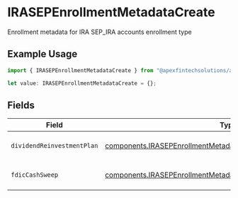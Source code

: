 # IRASEPEnrollmentMetadataCreate

Enrollment metadata for IRA SEP_IRA accounts enrollment type

## Example Usage

```typescript
import { IRASEPEnrollmentMetadataCreate } from "@apexfintechsolutions/ascend-sdk/models/components";

let value: IRASEPEnrollmentMetadataCreate = {};
```

## Fields

| Field                                                                                                                                                  | Type                                                                                                                                                   | Required                                                                                                                                               | Description                                                                                                                                            | Example                                                                                                                                                |
| ------------------------------------------------------------------------------------------------------------------------------------------------------ | ------------------------------------------------------------------------------------------------------------------------------------------------------ | ------------------------------------------------------------------------------------------------------------------------------------------------------ | ------------------------------------------------------------------------------------------------------------------------------------------------------ | ------------------------------------------------------------------------------------------------------------------------------------------------------ |
| `dividendReinvestmentPlan`                                                                                                                             | [components.IRASEPEnrollmentMetadataCreateDividendReinvestmentPlan](../../models/components/irasepenrollmentmetadatacreatedividendreinvestmentplan.md) | :heavy_minus_sign:                                                                                                                                     | Option to auto-enroll in Dividend Reinvestment; defaults to DIVIDEND_REINVESTMENT_ENROLL                                                               | DIVIDEND_REINVESTMENT_ENROLL                                                                                                                           |
| `fdicCashSweep`                                                                                                                                        | [components.IRASEPEnrollmentMetadataCreateFdicCashSweep](../../models/components/irasepenrollmentmetadatacreatefdiccashsweep.md)                       | :heavy_minus_sign:                                                                                                                                     | Option to auto-enroll in FDIC cash sweep; defaults to FDIC_CASH_SWEEP_ENROLL                                                                           | FDIC_CASH_SWEEP_ENROLL                                                                                                                                 |